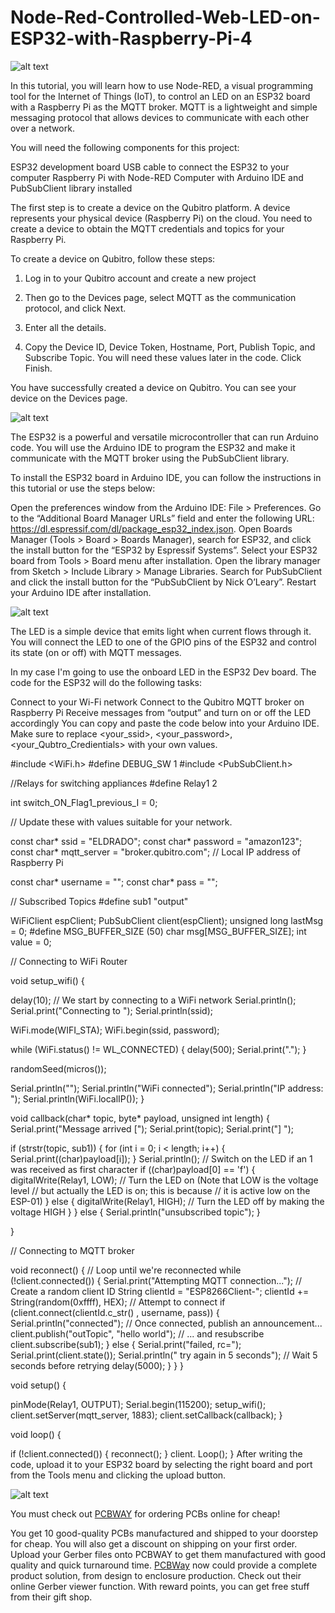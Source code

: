 # Node-Red-Controlled-Web-LED-on-ESP32-with-Raspberry-Pi-4

![alt text](https://hackster.imgix.net/uploads/attachments/1628693/_kw9jefV2dw.blob?auto=compress%2Cformat&w=900&h=675&fit=min)

In this tutorial, you will learn how to use Node-RED, a visual programming tool for the Internet of Things (IoT), to control an LED on an ESP32 board with a Raspberry Pi as the MQTT broker. MQTT is a lightweight and simple messaging protocol that allows devices to communicate with each other over a network.

You will need the following components for this project:

ESP32 development board
USB cable to connect the ESP32 to your computer
Raspberry Pi with Node-RED
Computer with Arduino IDE and PubSubClient library installed

The first step is to create a device on the Qubitro platform. A device represents your physical device (Raspberry Pi) on the cloud. You need to create a device to obtain the MQTT credentials and topics for your Raspberry Pi.

To create a device on Qubitro, follow these steps:

1. Log in to your Qubitro account and create a new project

2. Then go to the Devices page, select MQTT as the communication protocol, and click Next.

3. Enter all the details.

4. Copy the Device ID, Device Token, Hostname, Port, Publish Topic, and Subscribe Topic. You will need these values later in the code. Click Finish.

You have successfully created a device on Qubitro. You can see your device on the Devices page.


![alt text](https://hackster.imgix.net/uploads/attachments/1628673/image_QMOxK4WHXg.png?auto=compress%2Cformat&w=740&h=555&fit=max)

The ESP32 is a powerful and versatile microcontroller that can run Arduino code. You will use the Arduino IDE to program the ESP32 and make it communicate with the MQTT broker using the PubSubClient library.

To install the ESP32 board in Arduino IDE, you can follow the instructions in this tutorial or use the steps below:

Open the preferences window from the Arduino IDE: File > Preferences.
Go to the “Additional Board Manager URLs” field and enter the following URL: https://dl.espressif.com/dl/package_esp32_index.json.
Open Boards Manager (Tools > Board > Boards Manager), search for ESP32, and click the install button for the “ESP32 by Espressif Systems”.
Select your ESP32 board from Tools > Board menu after installation.
Open the library manager from Sketch > Include Library > Manage Libraries.
Search for PubSubClient and click the install button for the “PubSubClient by Nick O’Leary”.
Restart your Arduino IDE after installation.

![alt text](https://hackster.imgix.net/uploads/attachments/1628689/whatsapp_image_2023-09-10_at_12_21_15_fY0EsCS3CV.jpg?auto=compress%2Cformat&w=740&h=555&fit=max)

The LED is a simple device that emits light when current flows through it. You will connect the LED to one of the GPIO pins of the ESP32 and control its state (on or off) with MQTT messages.

In my case I'm going to use the onboard LED in the ESP32 Dev board.
The code for the ESP32 will do the following tasks:

Connect to your Wi-Fi network
Connect to the Qubitro MQTT broker on Raspberry Pi
Receive messages from “output” and turn on or off the LED accordingly
You can copy and paste the code below into your Arduino IDE. Make sure to replace <your_ssid>, <your_password>, <your_Qubtro_Credientials> with your own values.

#include <WiFi.h>
#define DEBUG_SW 1
#include <PubSubClient.h>

//Relays for switching appliances
#define Relay1            2

int switch_ON_Flag1_previous_I = 0;

// Update these with values suitable for your network.

const char* ssid = "ELDRADO";
const char* password = "amazon123";
const char* mqtt_server = "broker.qubitro.com"; // Local IP address of Raspberry Pi

const char* username = "";
const char* pass = "";

// Subscribed Topics
#define sub1 "output"

WiFiClient espClient;
PubSubClient client(espClient);
unsigned long lastMsg = 0;
#define MSG_BUFFER_SIZE  (50)
char msg[MSG_BUFFER_SIZE];
int value = 0;


// Connecting to WiFi Router

void setup_wifi()
{

  delay(10);
  // We start by connecting to a WiFi network
  Serial.println();
  Serial.print("Connecting to ");
  Serial.println(ssid);

  WiFi.mode(WIFI_STA);
  WiFi.begin(ssid, password);

  while (WiFi.status() != WL_CONNECTED) {
    delay(500);
    Serial.print(".");
  }

  randomSeed(micros());

  Serial.println("");
  Serial.println("WiFi connected");
  Serial.println("IP address: ");
  Serial.println(WiFi.localIP());
}

void callback(char* topic, byte* payload, unsigned int length)
{
  Serial.print("Message arrived [");
  Serial.print(topic);
  Serial.print("] ");


  if (strstr(topic, sub1))
  {
    for (int i = 0; i < length; i++)
    {
      Serial.print((char)payload[i]);
    }
    Serial.println();
    // Switch on the LED if an 1 was received as first character
    if ((char)payload[0] == 'f')
    {
      digitalWrite(Relay1, LOW);   // Turn the LED on (Note that LOW is the voltage level
      // but actually the LED is on; this is because
      // it is active low on the ESP-01)
    } else {
      digitalWrite(Relay1, HIGH);  // Turn the LED off by making the voltage HIGH
    }
  }
  else
  {
    Serial.println("unsubscribed topic");
  }

}


// Connecting to MQTT broker

void reconnect()
{
  // Loop until we're reconnected
  while (!client.connected()) {
    Serial.print("Attempting MQTT connection...");
    // Create a random client ID
    String clientId = "ESP8266Client-";
    clientId += String(random(0xffff), HEX);
    // Attempt to connect
    if (client.connect(clientId.c_str() , username, pass)) {
      Serial.println("connected");
      // Once connected, publish an announcement...
      client.publish("outTopic", "hello world");
      // ... and resubscribe
      client.subscribe(sub1);
    } else {
      Serial.print("failed, rc=");
      Serial.print(client.state());
      Serial.println(" try again in 5 seconds");
      // Wait 5 seconds before retrying
      delay(5000);
    }
  }
}



void setup()
{

  pinMode(Relay1, OUTPUT);
  Serial.begin(115200);
  setup_wifi();
  client.setServer(mqtt_server, 1883);
  client.setCallback(callback);
}

void loop()
{

  if (!client.connected())
  {
    reconnect();
  }
  client. Loop();
}
After writing the code, upload it to your ESP32 board by selecting the right board and port from the Tools menu and clicking the upload button.

![alt text](https://hackster.imgix.net/uploads/attachments/1518136/8_tJuwoRM3dI.JPG?auto=compress%2Cformat&w=740&h=555&fit=max)

You must check out [PCBWAY](https://www.pcbway.com/) for ordering PCBs online for cheap!

You get 10 good-quality PCBs manufactured and shipped to your doorstep for cheap. You will also get a discount on shipping on your first order. Upload your Gerber files onto PCBWAY to get them manufactured with good quality and quick turnaround time. [PCBWay](https://www.pcbway.com/) now could provide a complete product solution, from design to enclosure production. Check out their online Gerber viewer function. With reward points, you can get free stuff from their gift shop.
